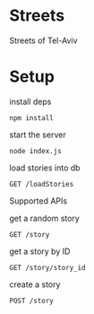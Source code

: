 Streets
=======

Streets of Tel-Aviv

Setup
========

install deps

```
npm install
```

start the server

```
node index.js
```

load stories into db

```
GET /loadStories
```

Supported APIs

get a random story

```
GET /story
```

get a story by ID

```
GET /story/story_id
```

create a story

```
POST /story
```
